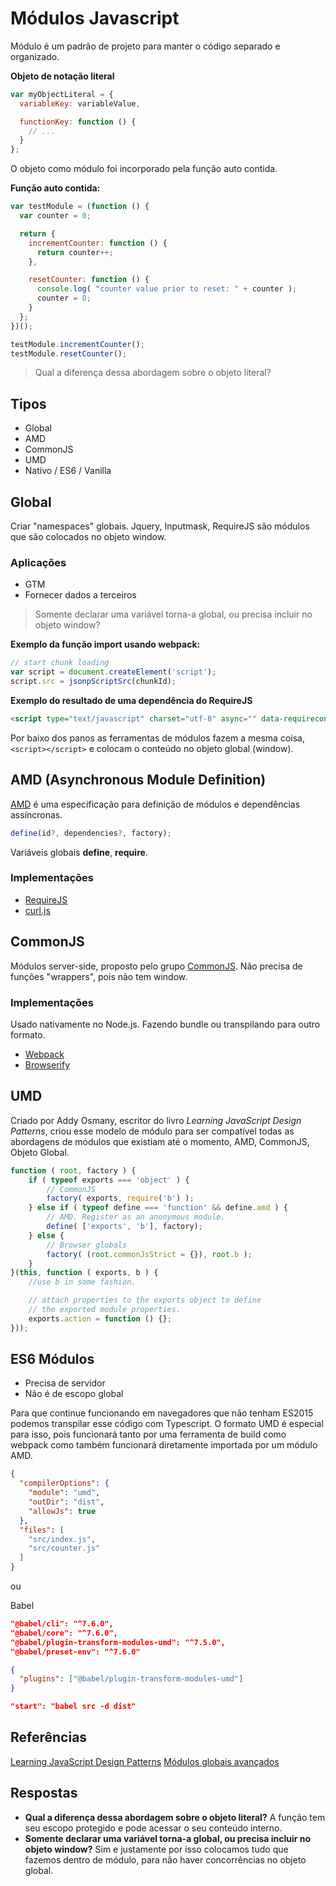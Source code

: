 # Módulos Javascript

Módulo é um padrão de projeto para manter o código separado e organizado.

**Objeto de notação literal**
```js
var myObjectLiteral = {
  variableKey: variableValue,

  functionKey: function () {
    // ...
  }
};
```

O objeto como módulo foi incorporado pela função auto contida.

**Função auto contida:**
```js
var testModule = (function () {
  var counter = 0;

  return {
    incrementCounter: function () {
      return counter++;
    },

    resetCounter: function () {
      console.log( "counter value prior to reset: " + counter );
      counter = 0;
    }
  };
})();

testModule.incrementCounter();
testModule.resetCounter();
```

> Qual a diferença dessa abordagem sobre o objeto literal?

## Tipos

- Global
- AMD
- CommonJS
- UMD
- Nativo / ES6 / Vanilla

## Global

Criar "namespaces" globais.
Jquery, Inputmask, RequireJS são módulos que são colocados no objeto window.

### Aplicações

- GTM
- Fornecer dados a terceiros

> Somente declarar uma variável torna-a global, ou precisa incluir no objeto window?

**Exemplo da função import usando webpack:**

```js
// start chunk loading
var script = document.createElement('script');
script.src = jsonpScriptSrc(chunkId);
```

**Exemplo do resultado de uma dependência do RequireJS**

```html
<script type="text/javascript" charset="utf-8" async="" data-requirecontext="_" data-requiremodule="counter.js" src="counter.js"></script>
```

Por baixo dos panos as ferramentas de módulos fazem a mesma coisa, `<script></script>` e colocam o conteúdo no objeto global (window).

## AMD (Asynchronous Module Definition)

[AMD](https://github.com/amdjs/amdjs-api/blob/master/AMD.md) é uma especificação para definição de módulos e dependências assíncronas.

```js
define(id?, dependencies?, factory);
```

Variáveis globais **define**, **require**.

### Implementações

- [RequireJS](https://requirejs.org/)
- [curl.js](https://github.com/cujojs/curl)

## CommonJS

Módulos server-side, proposto pelo grupo [CommonJS](http://www.commonjs.org/). Não precisa de funções "wrappers", pois não tem window.

### Implementações

Usado nativamente no Node.js. Fazendo bundle ou transpilando para outro formato.

- [Webpack](https://webpack.js.org/)
- [Browserify](http://browserify.org/)

## UMD

Criado por Addy Osmany, escritor do livro *Learning JavaScript Design Patterns*, criou esse modelo de módulo para ser compatível todas as abordagens de módulos que existiam até o momento, AMD, CommonJS, Objeto Global.

```js
function ( root, factory ) {
    if ( typeof exports === 'object' ) {
        // CommonJS
        factory( exports, require('b') );
    } else if ( typeof define === 'function' && define.amd ) {
        // AMD. Register as an anonymous module.
        define( ['exports', 'b'], factory);
    } else {
        // Browser globals
        factory( (root.commonJsStrict = {}), root.b );
    }
}(this, function ( exports, b ) {
    //use b in some fashion.

    // attach properties to the exports object to define
    // the exported module properties.
    exports.action = function () {};
}));
```

## ES6 Módulos

- Precisa de servidor
- Não é de escopo global

Para que continue funcionando em navegadores que não tenham ES2015 podemos transpilar esse código com Typescript.
O formato UMD é especial para isso, pois funcionará tanto por uma ferramenta de build como webpack como também funcionará diretamente importada por um módulo AMD.
```json
{
  "compilerOptions": {
    "module": "umd",
    "outDir": "dist",
    "allowJs": true
  },
  "files": [
    "src/index.js",
    "src/counter.js"
  ]
}
```

ou

Babel
```json
"@babel/cli": "^7.6.0",
"@babel/core": "^7.6.0",
"@babel/plugin-transform-modules-umd": "^7.5.0",
"@babel/preset-env": "^7.6.0"
```

```json
{
  "plugins": ["@babel/plugin-transform-modules-umd"]
}
```

```json
"start": "babel src -d dist"
```

## Referências

[Learning JavaScript Design Patterns](https://addyosmani.com/resources/essentialjsdesignpatterns/book/)
[Módulos globais avançados](http://www.adequatelygood.com/JavaScript-Module-Pattern-In-Depth.html)

## Respostas

- **Qual a diferença dessa abordagem sobre o objeto literal?** A função tem seu escopo protegido e pode acessar o seu conteúdo interno.
- **Somente declarar uma variável torna-a global, ou precisa incluir no objeto window?** Sim e justamente por isso colocamos tudo que fazemos dentro de módulo, para não haver concorrências no objeto global.